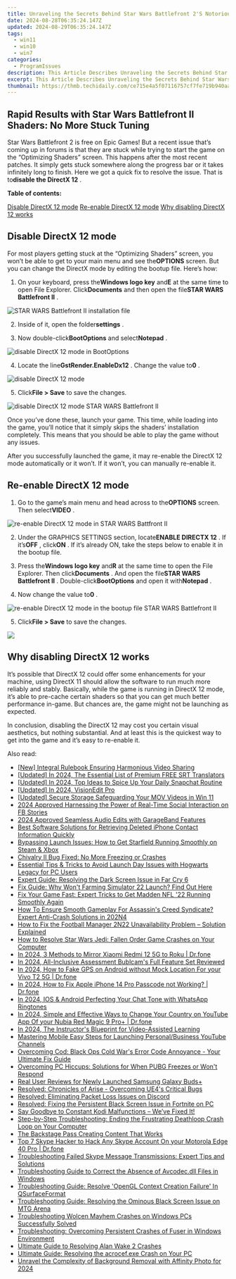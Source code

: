 ```yaml
---
title: Unraveling the Secrets Behind Star Wars Battlefront 2'S Notorious Pitch-Black Display Fault Fixes
date: 2024-08-28T06:35:24.147Z
updated: 2024-08-29T06:35:24.147Z
tags:
  - win11
  - win10
  - win7
categories:
  - ProgramIssues
description: This Article Describes Unraveling the Secrets Behind Star Wars Battlefront 2'S Notorious Pitch-Black Display Fault Fixes
excerpt: This Article Describes Unraveling the Secrets Behind Star Wars Battlefront 2'S Notorious Pitch-Black Display Fault Fixes
thumbnail: https://thmb.techidaily.com/ce715e4a5f07116757cf7fe719b940aadd98801d018a43c3249d3a4866964b88.jpg
---
```


## Rapid Results with Star Wars Battlefront II Shaders: No More Stuck Tuning

Star Wars Battlefront 2 is free on Epic Games! But a recent issue that’s coming up in forums is that they are stuck while trying to start the game on the “Optimizing Shaders” screen. This happens after the most recent patches. It simply gets stuck somewhere along the progress bar or it takes infinitely long to finish. Here we got a quick fix to resolve the issue. That is to**disable the DirectX 12** .

**Table of contents:**

[Disable DirectX 12 mode](https://tools.techidaily.com/drivereasy/download/)
[Re-enable DirectX 12 mode](https://tools.techidaily.com/drivereasy/download/)
[Why disabling DirectX 12 works](https://tools.techidaily.com/drivereasy/download/)

## Disable DirectX 12 mode

 For most players getting stuck at the “Optimizing Shaders” screen, you won’t be able to get to your main menu and see the**OPTIONS** screen. But you can change the DirectX mode by editing the bootup file. Here’s how:

 1) On your keyboard, press the**Windows logo key** and**E** at the same time to open File Explorer. Click**Documents** and then open the file**STAR WARS Battlefront II** .  
  
![STAR WARS Battlefront II installation file](https://images.drivereasy.com/wp-content/uploads/2021/01/game-installation-file.png)

 2) Inside of it, open the folder**settings** .

 3) Now double-click**BootOptions** and select**Notepad** .  
  
![disable DirectX 12 mode in BootOptions](https://images.drivereasy.com/wp-content/uploads/2021/01/bootoptions.png)

 4) Locate the line**GstRender.EnableDx12** . Change the value to**0** .  
  
![disable DirectX 12 mode](https://images.drivereasy.com/wp-content/uploads/2021/01/value-equals-0.png)

 5) Click**File > Save** to save the changes.  
  
![disable DirectX 12 mode STAR WARS Battlefront II](https://images.drivereasy.com/wp-content/uploads/2021/01/save-the-changes.png)

 Once you’ve done these, launch your game. This time, while loading into the game, you’ll notice that it simply skips the shaders’ installation completely. This means that you should be able to play the game without any issues.

 After you successfully launched the game, it may re-enable the DirectX 12 mode automatically or it won’t. If it won’t, you can manually re-enable it.

## Re-enable DirectX 12 mode

 1) Go to the game’s main menu and head across to the**OPTIONS** screen. Then select**VIDEO** .  
  
![re-enable DirectX 12 mode in STAR WARS Battfront II](https://images.drivereasy.com/wp-content/uploads/2021/01/reenable-DirectX-12-mode-1.png)

 2) Under the GRAPHICS SETTINGS section, locate**ENABLE DIRECTX 12** . If it’s**OFF** , click**ON** . If it’s already ON, take the steps below to enable it in the bootup file.

 3) Press the**Windows logo key** and**R** at the same time to open the File Explorer. Then click**Documents** . And open the file**STAR WARS Battlefront II** . Double-click**BootOptions** and open it with**Notepad** .

 4) Now change the value to**0** .  
  
![re-enable DirectX 12 mode in the bootup file STAR WARS Battlefront II](https://images.drivereasy.com/wp-content/uploads/2021/01/re-enable-DirectX-12-mode.png)

 5) Click**File > Save** to save the changes.

<!-- affiliate ads begin -->
<a href="https://store.revouninstaller.com/order/checkout.php?PRODS=28010250&QTY=1&AFFILIATE=108875&CART=1"><img src="https://secure.avangate.com/images/merchant/4282ec8de8c9be897e7aff4aa231b1a4/336__280a.jpg" border="0"></a>
<!-- affiliate ads end -->
## Why disabling DirectX 12 works

 It’s possible that DirectX 12 could offer some enhancements for your machine, using DirectX 11 should allow the software to run much more reliably and stably. Basically, while the game is running in DirectX 12 mode, it’s able to pre-cache certain shaders so that you can get much better performance in-game. But chances are, the game might not be launching as expected.

 In conclusion, disabling the DirectX 12 may cost you certain visual aesthetics, but nothing substantial. And at least this is the quickest way to get into the game and it’s easy to re-enable it.

<ins class="adsbygoogle"
     style="display:block"
     data-ad-format="autorelaxed"
     data-ad-client="ca-pub-7571918770474297"
     data-ad-slot="1223367746"></ins>



<ins class="adsbygoogle"
     style="display:block"
     data-ad-client="ca-pub-7571918770474297"
     data-ad-slot="8358498916"
     data-ad-format="auto"
     data-full-width-responsive="true"></ins>

<span class="atpl-alsoreadstyle">Also read:</span>
<div><ul>
<li><a href="https://youtube-blog.techidaily.com/ntegral-rulebook-ensuring-harmonious-video-sharing/"><u>[New] Integral Rulebook  Ensuring Harmonious Video Sharing</u></a></li>
<li><a href="https://fox-access.techidaily.com/updated-in-2024-the-essential-list-of-premium-free-srt-translators/"><u>[Updated] In 2024, The Essential List of Premium FREE SRT Translators</u></a></li>
<li><a href="https://snapchat-videos.techidaily.com/updated-in-2024-top-ideas-to-spice-up-your-daily-snapchat-routine/"><u>[Updated] In 2024, Top Ideas to Spice Up Your Daily Snapchat Routine</u></a></li>
<li><a href="https://youtube-tips.techidaily.com/ed-in-2024-visionedit-pro/"><u>[Updated] In 2024, VisionEdit Pro</u></a></li>
<li><a href="https://remote-screen-capture.techidaily.com/updated-secure-storage-safeguarding-your-mov-videos-in-win-11/"><u>[Updated] Secure Storage  Safeguarding Your MOV Videos in Win 11</u></a></li>
<li><a href="https://facebook-video-recording.techidaily.com/2024-approved-harnessing-the-power-of-real-time-social-interaction-on-fb-stories/"><u>2024 Approved  Harnessing the Power of Real-Time Social Interaction on FB Stories</u></a></li>
<li><a href="https://fox-blue.techidaily.com/2024-approved-seamless-audio-edits-with-garageband-features/"><u>2024 Approved  Seamless Audio Edits with GarageBand Features</u></a></li>
<li><a href="https://data-safeguard.techidaily.com/best-software-solutions-for-retrieving-deleted-iphone-contact-information-quickly/"><u>Best Software Solutions for Retrieving Deleted iPhone Contact Information Quickly</u></a></li>
<li><a href="https://program-issues.techidaily.com/bypassing-launch-issues-how-to-get-starfield-running-smoothly-on-steam-and-xbox/"><u>Bypassing Launch Issues: How to Get Starfield Running Smoothly on Steam & Xbox</u></a></li>
<li><a href="https://program-issues.techidaily.com/chivalry-ii-bug-fixed-no-more-freezing-or-crashes/"><u>Chivalry II Bug Fixed: No More Freezing or Crashes</u></a></li>
<li><a href="https://program-issues.techidaily.com/essential-tips-and-tricks-to-avoid-launch-day-issues-with-hogwarts-legacy-for-pc-users/"><u>Essential Tips & Tricks to Avoid Launch Day Issues with Hogwarts Legacy for PC Users</u></a></li>
<li><a href="https://program-issues.techidaily.com/expert-guide-resolving-the-dark-screen-issue-in-far-cry-6/"><u>Expert Guide: Resolving the Dark Screen Issue in Far Cry 6</u></a></li>
<li><a href="https://program-issues.techidaily.com/fix-guide-why-wont-farming-simulator-22-launch-find-out-here/"><u>Fix Guide: Why Won't Farming Simulator 22 Launch? Find Out Here</u></a></li>
<li><a href="https://program-issues.techidaily.com/fix-your-game-fast-expert-tricks-to-get-madden-nfl-22-running-smoothly-again/"><u>Fix Your Game Fast: Expert Tricks to Get Madden NFL '22 Running Smoothly Again</u></a></li>
<li><a href="https://program-issues.techidaily.com/how-to-ensure-smooth-gameplay-for-assassins-creed-syndicate-expert-anti-crash-solutions-in-202n4/"><u>How To Ensure Smooth Gameplay For Assassin's Creed Syndicate? Expert Anti-Crash Solutions in 202N4</u></a></li>
<li><a href="https://program-issues.techidaily.com/how-to-fix-the-football-manager-2n22-unavailability-problem-solution-explained/"><u>How to Fix the Football Manager 2N22 Unavailability Problem – Solution Explained</u></a></li>
<li><a href="https://program-issues.techidaily.com/how-to-resolve-star-wars-jedi-fallen-order-game-crashes-on-your-computer/"><u>How to Resolve Star Wars Jedi: Fallen Order Game Crashes on Your Computer</u></a></li>
<li><a href="https://screen-mirror.techidaily.com/in-2024-3-methods-to-mirror-xiaomi-redmi-12-5g-to-roku-drfone-by-drfone-android/"><u>In 2024, 3 Methods to Mirror Xiaomi Redmi 12 5G to Roku | Dr.fone</u></a></li>
<li><a href="https://extra-lessons.techidaily.com/in-2024-all-inclusive-assessment-bublcams-full-feature-set-reviewed/"><u>In 2024, All-Inclusive Assessment  Bublcam's Full Feature Set Reviewed</u></a></li>
<li><a href="https://android-location.techidaily.com/in-2024-how-to-fake-gps-on-android-without-mock-location-for-your-vivo-t2-5g-drfone-by-drfone-virtual/"><u>In 2024, How to Fake GPS on Android without Mock Location For your Vivo T2 5G | Dr.fone</u></a></li>
<li><a href="https://iphone-unlock.techidaily.com/in-2024-how-to-fix-apple-iphone-14-pro-passcode-not-working-drfone-by-drfone-ios/"><u>In 2024, How to Fix Apple iPhone 14 Pro Passcode not Working? | Dr.fone</u></a></li>
<li><a href="https://some-approaches.techidaily.com/in-2024-ios-and-android-perfecting-your-chat-tone-with-whatsapp-ringtones/"><u>In 2024, IOS & Android  Perfecting Your Chat Tone with WhatsApp Ringtones</u></a></li>
<li><a href="https://location-social.techidaily.com/in-2024-simple-and-effective-ways-to-change-your-country-on-youtube-app-of-your-nubia-red-magic-9-proplus-drfone-by-drfone-virtual-android/"><u>In 2024, Simple and Effective Ways to Change Your Country on YouTube App Of your Nubia Red Magic 9 Pro+ | Dr.fone</u></a></li>
<li><a href="https://some-guidance.techidaily.com/in-2024-the-instructors-blueprint-for-video-assisted-learning/"><u>In 2024, The Instructor's Blueprint for Video-Assisted Learning</u></a></li>
<li><a href="https://youtube-lab.techidaily.com/ring-mobile-easy-steps-for-launching-personalbusiness-youtube-channels/"><u>Mastering Mobile  Easy Steps for Launching Personal/Business YouTube Channels</u></a></li>
<li><a href="https://program-issues.techidaily.com/overcoming-cod-black-ops-cold-wars-error-code-annoyance-your-ultimate-fix-guide/"><u>Overcoming Cod: Black Ops Cold War's Error Code Annoyance - Your Ultimate Fix Guide</u></a></li>
<li><a href="https://program-issues.techidaily.com/overcoming-pc-hiccups-solutions-for-when-pubg-freezes-or-wont-respond/"><u>Overcoming PC Hiccups: Solutions for When PUBG Freezes or Won't Respond</u></a></li>
<li><a href="https://buynow-info.techidaily.com/real-user-reviews-for-newly-launched-samsung-galaxy-budsplus/"><u>Real User Reviews for Newly Launched Samsung Galaxy Buds+</u></a></li>
<li><a href="https://program-issues.techidaily.com/resolved-chronicles-of-arise-overcoming-ue4s-critical-bugs/"><u>Resolved: Chronicles of Arise - Overcoming UE4's Critical Bugs</u></a></li>
<li><a href="https://program-issues.techidaily.com/resolved-eliminating-packet-loss-issues-on-discord/"><u>Resolved: Eliminating Packet Loss Issues on Discord</u></a></li>
<li><a href="https://program-issues.techidaily.com/resolved-fixing-the-persistent-black-screen-issue-in-fortnite-on-pc/"><u>Resolved: Fixing the Persistent Black Screen Issue in Fortnite on PC</u></a></li>
<li><a href="https://program-issues.techidaily.com/say-goodbye-to-constant-kodi-malfunctions-weve-fixed-it/"><u>Say Goodbye to Constant Kodi Malfunctions – We’ve Fixed It!</u></a></li>
<li><a href="https://program-issues.techidaily.com/step-by-step-troubleshooting-ending-the-frustrating-deathloop-crash-loop-on-your-computer/"><u>Step-by-Step Troubleshooting: Ending the Frustrating Deathloop Crash Loop on Your Computer</u></a></li>
<li><a href="https://youtube-videos.techidaily.com/the-backstage-pass-creating-content-that-works/"><u>The Backstage Pass  Creating Content That Works</u></a></li>
<li><a href="https://location-social.techidaily.com/top-7-skype-hacker-to-hack-any-skype-account-on-your-motorola-edge-40-pro-drfone-by-drfone-virtual-android/"><u>Top 7 Skype Hacker to Hack Any Skype Account On your Motorola Edge 40 Pro | Dr.fone</u></a></li>
<li><a href="https://program-issues.techidaily.com/troubleshooting-failed-skype-message-transmissions-expert-tips-and-solutions/"><u>Troubleshooting Failed Skype Message Transmissions: Expert Tips and Solutions</u></a></li>
<li><a href="https://tech-renaissance.techidaily.com/troubleshooting-guide-to-correct-the-absence-of-avcodecdll-files-in-windows/"><u>Troubleshooting Guide to Correct the Absence of Avcodec.dll Files in Windows</u></a></li>
<li><a href="https://program-issues.techidaily.com/troubleshooting-guide-resolve-opengl-context-creation-failure-in-qsurfaceformat/"><u>Troubleshooting Guide: Resolve 'OpenGL Context Creation Failure' In QSurfaceFormat</u></a></li>
<li><a href="https://program-issues.techidaily.com/troubleshooting-guide-resolving-the-ominous-black-screen-issue-on-mtg-arena/"><u>Troubleshooting Guide: Resolving the Ominous Black Screen Issue on MTG Arena</u></a></li>
<li><a href="https://program-issues.techidaily.com/troubleshooting-wolcen-mayhem-crashes-on-windows-pcs-successfully-solved/"><u>Troubleshooting Wolcen Mayhem Crashes on Windows PCs Successfully Solved</u></a></li>
<li><a href="https://program-issues.techidaily.com/troubleshooting-overcoming-persistent-crashes-of-fuser-in-windows-environment/"><u>Troubleshooting: Overcoming Persistent Crashes of Fuser in Windows Environment</u></a></li>
<li><a href="https://program-issues.techidaily.com/ultimate-guide-to-resolving-alan-wake-2-crashes/"><u>Ultimate Guide to Resolving Alan Wake 2 Crashes</u></a></li>
<li><a href="https://program-issues.techidaily.com/ultimate-guide-resolving-the-acrocefexe-crash-on-your-pc/"><u>Ultimate Guide: Resolving the acrocef.exe Crash on Your PC</u></a></li>
<li><a href="https://fox-links.techidaily.com/unravel-the-complexity-of-background-removal-with-affinity-photo-for-2024/"><u>Unravel the Complexity of Background Removal with Affinity Photo for 2024</u></a></li>
</ul></div>
